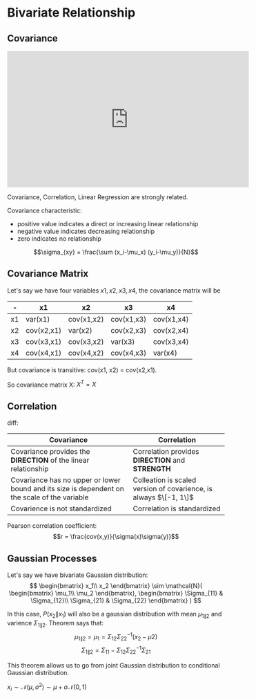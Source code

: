 # Bivariate Relationship

## Covariance
<iframe width="560" height="315" src="https://www.youtube.com/embed/xGbpuFNR1ME" title="YouTube video player" frameborder="0" allow="accelerometer; autoplay; clipboard-write; encrypted-media; gyroscope; picture-in-picture" allowfullscreen></iframe>

Covariance, Correlation, Linear Regression are strongly related.

Covariance characteristic:
- positive value indicates a direct or increasing linear relationship
- negative value indicates decreasing relationship
- zero indicates no relationship

$$\sigma_{xy} = \frac{\sum (x_i-\mu_x) (y_i-\mu_y)}{N}$$

## Covariance Matrix
Let's say we have four variables $x1, x2, x3, x4$, the covariance matrix will be

|-|x1|x2|x3|x4|
|---|---|---|---|---|
|x1|var(x1)|cov(x1,x2)|cov(x1,x3)|cov(x1,x4)|
|x2|cov(x2,x1)|var(x2)|cov(x2,x3)|cov(x2,x4)|
|x3|cov(x3,x1)|cov(x3,x2)|var(x3)|cov(x3,x4)|
|x4|cov(x4,x1)|cov(x4,x2)|cov(x4,x3)|var(x4)|

But covariance is transitive: cov(x1, x2) = cov(x2,x1).

So covariance matrix X: $X^T=X$

## Correlation

diff:

|Covariance|Correlation|
|---|---|
|Covariance provides the **DIRECTION** of the linear relationship|Correlation provides **DIRECTION** and **STRENGTH**|
|Covariance has no upper or lower bound and its size is dependent on the scale of the variable|Colleation is scaled version of covarience, is always $\[-1, 1\]$|
|Covarience is not standardized|Correlation is standardized|

Pearson correlation coefficient: $$r = \frac{cov(x,y)}{\sigma(x)\sigma(y)}$$

## Gaussian Processes
Let's say we have bivariate Gaussian distribution:
$$
\begin{bmatrix}
    x_1\\
    x_2
\end{bmatrix}
\sim
\mathcal{N}(
\begin{bmatrix}
    \mu_1\\
    \mu_2
\end{bmatrix},
\begin{bmatrix}
    \Sigma_{11} & \Sigma_{12}\\
    \Sigma_{21} & \Sigma_{22}
\end{bmatrix}
)
$$

In this case, $P(x_2\|x_1)$ will also be a gaussian distribution with mean $\mu_{1\|2}$ and varience $\Sigma_{1\|2}$.
Theorem says that:
$$\mu_{1\|2} = \mu_1 = \Sigma_{12}\Sigma_{22}^{-1}(x_2-\mu2)$$
$$\Sigma_{1\|2} = \Sigma_{11}-\Sigma_{12}\Sigma_{22}^{-1}\Sigma_{21}$$

This theorem allows us to go from joint Gaussian distribution to conditional Gaussian distribution.


$x_i \sim \mathcal{N}(\mu, \sigma^2) \sim \mu + \sigma \mathcal{N}(0,1)$